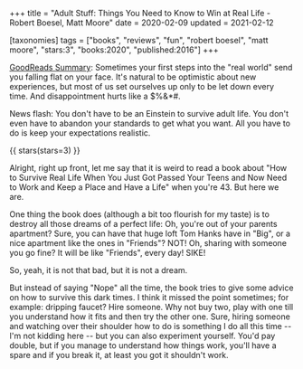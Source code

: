 +++
title = "Adult Stuff: Things You Need to Know to Win at Real Life - Robert Boesel, Matt Moore"
date = 2020-02-09
updated = 2021-02-12

[taxonomies]
tags = ["books", "reviews", "fun", "robert boesel", "matt moore", "stars:3",
"books:2020", "published:2016"]
+++

[GoodReads Summary](https://www.goodreads.com/book/show/26544444-adult-stuff):
Sometimes your first steps into the "real world" send you falling flat on your
face. It's natural to be optimistic about new experiences, but most of us set
ourselves up only to be let down every time. And disappointment hurts like a
$%&*#.

News flash: You don't have to be an Einstein to survive adult life. You don't
even have to abandon your standards to get what you want. All you have to do
is keep your expectations realistic.

<!-- more -->

{{ stars(stars=3) }}

Alright, right up front, let me say that it is weird to read a book about "How
to Survive Real Life When You Just Got Passed Your Teens and Now Need to Work
and Keep a Place and Have a Life" when you're 43. But here we are.

One thing the book does (although a bit too flourish for my taste) is to
destroy all those dreams of a perfect life: Oh, you're out of your parents
apartment? Sure, you can have that huge loft Tom Hanks have in "Big", or a
nice apartment like the ones in "Friends"? NOT! Oh, sharing with someone you
go fine? It will be like "Friends", every day! SIKE!

So, yeah, it is not that bad, but it is not a dream.

But instead of saying "Nope" all the time, the book tries to give some advice
on how to survive this dark times. I think it missed the point sometimes; for
example: dripping faucet? Hire someone. Why not buy two, play with one till
you understand how it fits and then try the other one. Sure, hiring someone
and watching over their shoulder how to do is something I do all this time --
I'm not kidding here -- but you can also experiment yourself. You'd pay
double, but if you manage to understand how things work, you'll have a spare
and if you break it, at least you got it shouldn't work.
